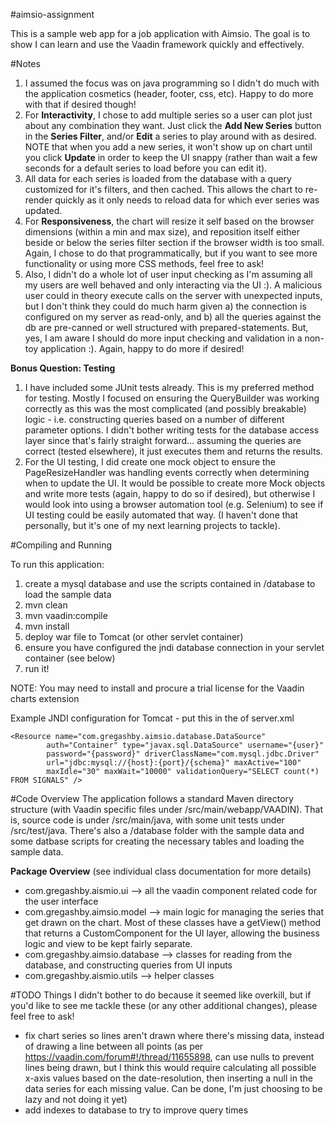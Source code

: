#aimsio-assignment


This is a sample web app for a job application with Aimsio. The goal is to show I can learn and use the Vaadin framework quickly and effectively.

#Notes
1. I assumed the focus was on java programming so I didn't do much with the application cosmetics (header, footer, css, etc). Happy to do more with that if desired though!
2. For **Interactivity**, I chose to add multiple series so a user can plot just about any combination they want. Just click the **Add New Series** button in the **Series Filter**, and/or **Edit** a series to play around with as desired. NOTE that when you add a new series, it won't show up on chart until you click **Update** in order to keep the UI snappy (rather than wait a few seconds for a default series to load before you can edit it).
3. All data for each series is loaded from the database with a query customized for it's filters, and then cached. This allows the chart to re-render quickly as it only needs to reload data for which ever series was updated.
4. For **Responsiveness**, the chart will resize it self based on the browser dimensions (within a min and max size), and reposition itself either beside or below the series filter section if the browser width is too small. Again, I chose to do that programmatically, but if you want to see more functionality or using more CSS methods, feel free to ask!
5. Also, I didn't do a whole lot of user input checking as I'm assuming all my users are well behaved and only interacting via the UI :). A malicious user could in theory execute calls on the server with unexpected inputs, but I don't think they could do much harm given a) the connection is configured on my server as read-only, and b) all the queries against the db are pre-canned or well structured with prepared-statements. But, yes, I am aware I should do more input checking and validation in a non-toy application :). Again, happy to do more if desired!  

**Bonus Question: Testing** 

1. I have included some JUnit tests already. This is my preferred method for testing. Mostly I focused on ensuring the QueryBuilder was working correctly as this was the most complicated (and possibly breakable) logic - i.e. constructing queries based on a number of different parameter options. I didn't bother writing tests for the database access layer since that's fairly straight forward... assuming the queries are correct (tested elsewhere), it just executes them and returns the results.
2. For the UI testing, I did create one mock object to ensure the PageResizeHandler was handling events correctly when determining when to update the UI. It would be possible to create more Mock objects and write more tests (again, happy to do so if desired), but otherwise I would look into using a browser automation tool (e.g. Selenium) to see if UI testing could be easily automated that way. (I haven't done that personally, but it's one of my next learning projects to tackle).

#Compiling and Running

To run this application:
1. create a mysql database and use the scripts contained in /database to load the sample data
2. mvn clean
3. mvn vaadin:compile
4. mvn install
5. deploy war file to Tomcat (or other servlet container)
6. ensure you have configured the jndi database connection in your servlet container (see below)
7. run it!

NOTE: You may need to install and procure a trial license for the Vaadin charts extension

Example JNDI configuration for Tomcat - put this in the <GlobalNamingResources> of server.xml

	<Resource name="com.gregashby.aimsio.database.DataSource"
			auth="Container" type="javax.sql.DataSource" username="{user}"
			password="{password}" driverClassName="com.mysql.jdbc.Driver"
			url="jdbc:mysql://{host}:{port}/{schema}" maxActive="100"
			maxIdle="30" maxWait="10000" validationQuery="SELECT count(*) FROM SIGNALS" />
			

#Code Overview
The application follows a standard Maven directory structure (with Vaadin specific files under /src/main/webapp/VAADIN). That is, source code is under /src/main/java, with some unit tests under /src/test/java. There's also a /database folder with the sample data and some datbase scripts for creating the necessary tables and loading the sample data.

**Package Overview**
(see individual class documentation for more details)
- com.gregashby.aismio.ui --> all the vaadin component related code for the user interface
- com.gregashby.aimsio.model --> main logic for managing the series that get drawn on the chart. Most of these classes have a getView() method that returns a CustomComponent for the UI layer, allowing the business logic and view to be kept fairly separate.
- com.gregashby.aimsio.database --> classes for reading from the database, and constructing queries from UI inputs
- com.gregashby.aismio.utils --> helper classes


#TODO
Things I didn't bother to do because it seemed like overkill, but if you'd like to see me tackle these (or any other additional changes), please feel free to ask!

- fix chart series so lines aren't drawn where there's missing data, instead of drawing a line between all points (as per https://vaadin.com/forum#!/thread/11655898, can use nulls to prevent lines being drawn, but I think this would require calculating all possible x-axis values based on the date-resolution, then inserting a null in the data series for each missing value. Can be done, I'm just choosing to be lazy and not doing it yet)
- add indexes to database to try to improve query times

